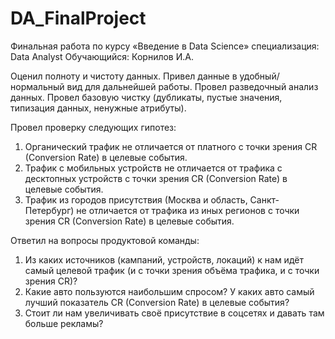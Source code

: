 # DA_FinalProject
Финальная работа по курсу «Введение в Data Science» специализация: Data Analyst Обучающийся: Корнилов И.А.

Оценил полноту и чистоту данных.
Привел данные в удобный/нормальный вид для дальнейшей работы.
Провел разведочный анализ данных.
Провел базовую чистку (дубликаты, пустые значения, типизация данных, ненужные атрибуты).

Провел проверку следующих гипотез:
1. Органический трафик не отличается от платного с точки зрения CR (Conversion Rate) в целевые события.
2. Трафик с мобильных устройств не отличается от трафика с десктопных устройств с точки зрения CR (Conversion Rate) в целевые события.
3. Трафик из городов присутствия (Москва и область, Санкт-Петербург) не отличается от трафика из иных регионов с точки зрения CR (Conversion Rate) в целевые события.

Ответил на вопросы продуктовой команды:
1. Из каких источников (кампаний, устройств, локаций) к нам идёт самый целевой трафик (и с точки зрения объёма трафика, и с точки зрения CR)?
2. Какие авто пользуются наибольшим спросом? У каких авто самый лучший показатель CR (Conversion Rate) в целевые события?
3. Стоит ли нам увеличивать своё присутствие в соцсетях и давать там больше рекламы?
